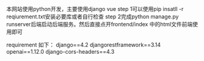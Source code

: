 本网站使用python开发，主要使用django vue
step 1可以使用pip insatll -r reqiurement.txt安装必要库或者自行检查
step 2完成python manage.py runserver后端启动后端服务。然后直接点开frontend/index 中的html文件前端使用即可

requirement 如下：
django==4.2
djangorestframework==3.14
openai==1.12.0
django-cors-headers==4.3

